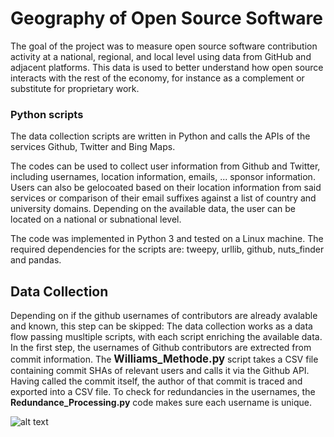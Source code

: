 # Geography of Open Source Software

The goal of the project was to measure open source software contribution activity at a national, regional, and local level using data from GitHub and adjacent platforms. This data is used to better understand how open source interacts with the rest of the economy, for instance as a complement or substitute for proprietary work.


### Python scripts

The data collection scripts are written in Python and calls the APIs of the services Github, Twitter and Bing Maps.

The codes can be used to collect user information from Github and Twitter, including usernames, location information, emails, ... sponsor information. Users can also be gelocoated based on their location information from said services or comparison of their email suffixes against a list of country and university domains. Depending on the available data, the user can be located on a national or subnational level.

The code was implemented in Python 3 and tested on a Linux machine. The required dependencies for the scripts are: tweepy, urllib, github, nuts_finder and pandas.


## Data Collection

Depending on if the github usernames of contributors are already avalable and known, this step can be skipped:
The data collection works as a data flow passing musltiple scripts, with each script enriching the available data. 
In the first step, the usernames of Github contributors are extrected from commit information. The <span style="font-size:larger;">**Williams_Methode.py**</span> script takes a CSV file containing commit SHAs of relevant users and calls it via the Github API. Having called the commit itself, the author of that commit is traced and exported into a CSV file. To check for redundancies in the usernames, the **Redundance_Processing.py** code makes sure each username is unique.


 
![alt text](https://github.com/n1tecki/Geography-of-Open-Source-Software/blob/main/DFD.jpg?raw=true)



